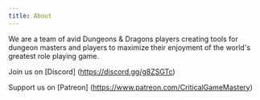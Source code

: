 ```yaml
---
title: About
---
```


We are a team of avid Dungeons & Dragons players creating tools for dungeon masters and players to maximize their enjoyment of the world's greatest role playing game. 

Join us on [Discord] (https://discord.gg/g8ZSGTc)

Support us on [Patreon] (https://www.patreon.com/CriticalGameMastery)
